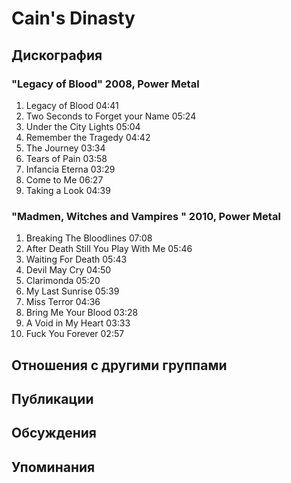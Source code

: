 # Cain's Dinasty



## Дискография

### "Legacy of Blood" 2008, Power Metal

1. Legacy of Blood 04:41
2. Two Seconds to Forget your Name 05:24
3. Under the City Lights 05:04
4. Remember the Tragedy 04:42
5. The Journey 03:34
6. Tears of Pain 03:58
7. Infancia Eterna 03:29
8. Come to Me 06:27
9. Taking a Look 04:39 

### "Madmen, Witches and Vampires " 2010, Power Metal

1. Breaking The Bloodlines 07:08  
2. After Death Still You Play With Me 05:46  
3. Waiting For Death 05:43  
4. Devil May Cry 04:50  
5. Clarimonda 05:20  
6. My Last Sunrise 05:39  
7. Miss Terror 04:36  
8. Bring Me Your Blood 03:28  
9. A Void in My Heart 03:33  
10. Fuck You Forever 02:57 


## Отношения с другими группами


## Публикации


## Обсуждения


## Упоминания

